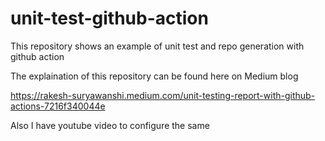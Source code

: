 # unit-test-github-action
This repository shows an example of unit test and repo generation with github action

The explaination of this repository can be found here on Medium blog 

https://rakesh-suryawanshi.medium.com/unit-testing-report-with-github-actions-7216f340044e

Also I have youtube video to configure the same


